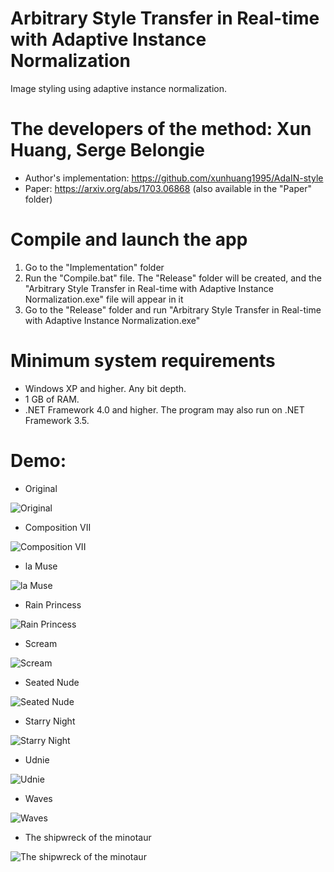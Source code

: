 # Arbitrary Style Transfer in Real-time with Adaptive Instance Normalization
Image styling using adaptive instance normalization.

# The developers of the method: Xun Huang, Serge Belongie
* Author's implementation: https://github.com/xunhuang1995/AdaIN-style
* Paper: https://arxiv.org/abs/1703.06868 (also available in the "Paper" folder)

# Compile and launch the app
1. Go to the "Implementation" folder
2. Run the "Compile.bat" file. The "Release" folder will be created, and the "Arbitrary Style Transfer in Real-time with Adaptive Instance Normalization.exe" file will appear in it
3. Go to the "Release" folder and run "Arbitrary Style Transfer in Real-time with Adaptive Instance Normalization.exe"

# Minimum system requirements
* Windows XP and higher. Any bit depth.
* 1 GB of RAM.
* .NET Framework 4.0 and higher. The program may also run on .NET Framework 3.5.

# Demo:

* Original

![Original](https://github.com/ColorfulSoft/StyleTransfer-Colorization-SuperResolution/blob/master/Style%20Transfer/2017.%20Arbitrary%20Style%20Transfer%20in%20Real-time%20with%20Adaptive%20Instance%20Normalization/Examples/Content.jpg)

* Composition VII

![Composition VII](https://github.com/ColorfulSoft/StyleTransfer-Colorization-SuperResolution/blob/master/Style%20Transfer/2017.%20Arbitrary%20Style%20Transfer%20in%20Real-time%20with%20Adaptive%20Instance%20Normalization/Examples/Composition_VII_Tubingen.jpg)

* la Muse

![la Muse](https://github.com/ColorfulSoft/StyleTransfer-Colorization-SuperResolution/blob/master/Style%20Transfer/2017.%20Arbitrary%20Style%20Transfer%20in%20Real-time%20with%20Adaptive%20Instance%20Normalization/Examples/La_Muse_Tubingen.jpg)

* Rain Princess

![Rain Princess](https://github.com/ColorfulSoft/StyleTransfer-Colorization-SuperResolution/blob/master/Style%20Transfer/2017.%20Arbitrary%20Style%20Transfer%20in%20Real-time%20with%20Adaptive%20Instance%20Normalization/Examples/Rain_Princess_Tubingen.jpg)

* Scream

![Scream](https://github.com/ColorfulSoft/StyleTransfer-Colorization-SuperResolution/blob/master/Style%20Transfer/2017.%20Arbitrary%20Style%20Transfer%20in%20Real-time%20with%20Adaptive%20Instance%20Normalization/Examples/Scream_Tubingen.jpg)

* Seated Nude

![Seated Nude](https://github.com/ColorfulSoft/StyleTransfer-Colorization-SuperResolution/blob/master/Style%20Transfer/2017.%20Arbitrary%20Style%20Transfer%20in%20Real-time%20with%20Adaptive%20Instance%20Normalization/Examples/Seated_Nude_Tubingen.jpg)

* Starry Night

![Starry Night](https://github.com/ColorfulSoft/StyleTransfer-Colorization-SuperResolution/blob/master/Style%20Transfer/2017.%20Arbitrary%20Style%20Transfer%20in%20Real-time%20with%20Adaptive%20Instance%20Normalization/Examples/Starry_Tubingen.jpg)

* Udnie

![Udnie](https://github.com/ColorfulSoft/StyleTransfer-Colorization-SuperResolution/blob/master/Style%20Transfer/2017.%20Arbitrary%20Style%20Transfer%20in%20Real-time%20with%20Adaptive%20Instance%20Normalization/Examples/Udnie_Tubingen.jpg)

* Waves

![Waves](https://github.com/ColorfulSoft/StyleTransfer-Colorization-SuperResolution/blob/master/Style%20Transfer/2017.%20Arbitrary%20Style%20Transfer%20in%20Real-time%20with%20Adaptive%20Instance%20Normalization/Examples/Wave_Tubingen.jpg)

* The shipwreck of the minotaur

![The shipwreck of the minotaur](https://github.com/ColorfulSoft/StyleTransfer-Colorization-SuperResolution/blob/master/Style%20Transfer/2017.%20Arbitrary%20Style%20Transfer%20in%20Real-time%20with%20Adaptive%20Instance%20Normalization/Examples/Wreck_Tubingen.jpg)

